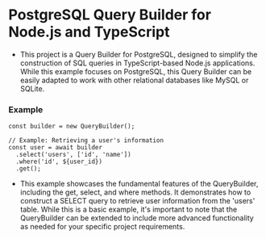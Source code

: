 # PostgreSQL Query Builder for Node.js and TypeScript

- This project is a Query Builder for PostgreSQL, designed to simplify the construction of SQL queries in TypeScript-based Node.js applications. While this example focuses on PostgreSQL, this Query Builder can be easily adapted to work with other relational databases like MySQL or SQLite.

### Example

```
const builder = new QueryBuilder();

// Example: Retrieving a user's information
const user = await builder
  .select('users', ['id', 'name'])
  .where('id', ${user_id})
  .get();
```

- This example showcases the fundamental features of the QueryBuilder, including the get, select, and where methods. It demonstrates how to construct a SELECT query to retrieve user information from the 'users' table. While this is a basic example, it's important to note that the QueryBuilder can be extended to include more advanced functionality as needed for your specific project requirements.




